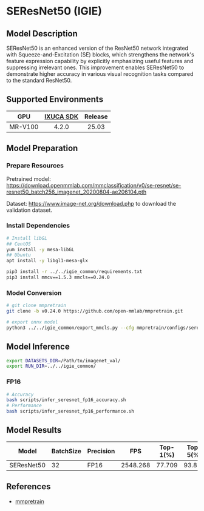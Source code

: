 # SEResNet50 (IGIE)

## Model Description

SEResNet50 is an enhanced version of the ResNet50 network integrated with Squeeze-and-Excitation (SE) blocks, which strengthens the network's feature expression capability by explicitly emphasizing useful features and suppressing irrelevant ones. This improvement enables SEResNet50 to demonstrate higher accuracy in various visual recognition tasks compared to the standard ResNet50.

## Supported Environments

| GPU    | [IXUCA SDK](https://gitee.com/deep-spark/deepspark#%E5%A4%A9%E6%95%B0%E6%99%BA%E7%AE%97%E8%BD%AF%E4%BB%B6%E6%A0%88-ixuca) | Release |
| :----: | :----: | :----: |
| MR-V100 | 4.2.0     |  25.03  |

## Model Preparation

### Prepare Resources

Pretrained model: <https://download.openmmlab.com/mmclassification/v0/se-resnet/se-resnet50_batch256_imagenet_20200804-ae206104.pth>

Dataset: <https://www.image-net.org/download.php> to download the validation dataset.

### Install Dependencies

```bash
# Install libGL
## CentOS
yum install -y mesa-libGL
## Ubuntu
apt install -y libgl1-mesa-glx

pip3 install -r ../../igie_common/requirements.txt
pip3 install mmcv==1.5.3 mmcls==0.24.0
```

### Model Conversion

```bash
# git clone mmpretrain
git clone -b v0.24.0 https://github.com/open-mmlab/mmpretrain.git

# export onnx model
python3 ../../igie_common/export_mmcls.py --cfg mmpretrain/configs/seresnet/seresnet50_8xb32_in1k.py --weight se-resnet50_batch256_imagenet_20200804-ae206104.pth --output seresnet50.onnx
```

## Model Inference

```bash
export DATASETS_DIR=/Path/to/imagenet_val/
export RUN_DIR=../../igie_common/
```

### FP16

```bash
# Accuracy
bash scripts/infer_seresnet_fp16_accuracy.sh
# Performance
bash scripts/infer_seresnet_fp16_performance.sh
```

## Model Results

| Model      | BatchSize | Precision | FPS      | Top-1(%) | Top-5(%) |
| ---------- | --------- | --------- | -------- | -------- | -------- |
| SEResNet50 | 32        | FP16      | 2548.268 | 77.709   | 93.812   |

## References

- [mmpretrain](https://github.com/open-mmlab/mmpretrain)
